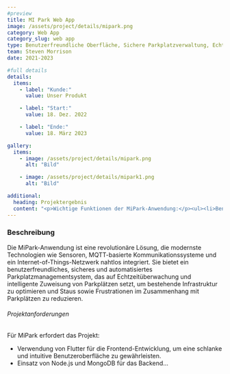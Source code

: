 ```yaml
---
#preview
title: MI Park Web App
image: /assets/project/details/mipark.png
category: Web App
category_slug: web app
type: Benutzerfreundliche Oberfläche, Sichere Parkplatzverwaltung, Echtzeitüberwachung, Intelligente Zuweisung
team: Steven Morrison
date: 2021-2023

#full details
details:
  items:
    - label: "Kunde:"
      value: Unser Produkt

    - label: "Start:"
      value: 18. Dez. 2022

    - label: "Ende:"
      value: 18. März 2023

gallery:
  items:
    - image: /assets/project/details/mipark.png
      alt: "Bild"

    - image: /assets/project/details/mipark1.png
      alt: "Bild"

additional:
  heading: Projektergebnis
  content: "<p>Wichtige Funktionen der MiPark-Anwendung:</p><ul><li>Benutzerfreundliche Oberfläche für einfache Navigation und nahtlose Nutzung.</li><li>Sichere Parkplatzverwaltung mit hochmodernen Sicherheitsmaßnahmen.</li><li>Echtzeitüberwachung der Parkverfügbarkeit für mehr Effizienz.</li><li>Intelligente Zuweisung von Parkplätzen basierend auf Echtzeitdaten.</li><li>Praktische Funktionen wie das Anzeigen der Parkverfügbarkeit in der Nähe, das Reservieren von Parkplätzen und das Navigieren zu reservierten Stellplätzen.</li><li>Nahtloser Zahlungsprozess mit integrierter PayPal-Funktionalität.</li></ul>"
---
```


### Beschreibung

Die MiPark-Anwendung ist eine revolutionäre Lösung, die modernste Technologien wie Sensoren, MQTT-basierte Kommunikationssysteme und ein Internet-of-Things-Netzwerk nahtlos integriert. Sie bietet ein benutzerfreundliches, sicheres und automatisiertes Parkplatzmanagementsystem, das auf Echtzeitüberwachung und intelligente Zuweisung von Parkplätzen setzt, um bestehende Infrastruktur zu optimieren und Staus sowie Frustrationen im Zusammenhang mit Parkplätzen zu reduzieren.

###### Projektanforderungen

Für MiPark erfordert das Projekt:

- Verwendung von Flutter für die Frontend-Entwicklung, um eine schlanke und intuitive Benutzeroberfläche zu gewährleisten.
- Einsatz von Node.js und MongoDB für das Backend...
